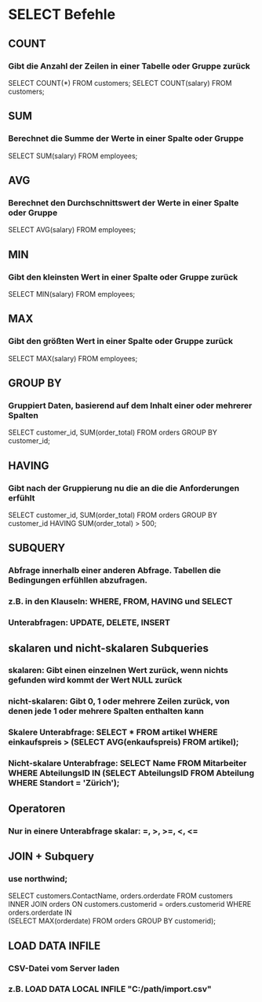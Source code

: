 # SELECT Befehle 
## COUNT
### Gibt die Anzahl der Zeilen in einer Tabelle oder Gruppe zurück
SELECT COUNT(*) FROM customers;
SELECT COUNT(salary) FROM customers;
## SUM
### Berechnet die Summe der Werte in einer Spalte oder Gruppe
SELECT SUM(salary) FROM employees;
## AVG
### Berechnet den Durchschnittswert der Werte in einer Spalte oder Gruppe
SELECT AVG(salary) FROM employees;
## MIN
### Gibt den kleinsten Wert in einer Spalte oder Gruppe zurück
SELECT MIN(salary) FROM employees;
## MAX
### Gibt den größten Wert in einer Spalte oder Gruppe zurück
SELECT MAX(salary) FROM employees;
## GROUP BY
### Gruppiert Daten, basierend auf dem Inhalt einer oder mehrerer Spalten
SELECT customer_id, SUM(order_total) FROM orders GROUP BY customer_id;
## HAVING
### Gibt nach der Gruppierung nu die an die die Anforderungen erfühlt
SELECT customer_id, SUM(order_total) FROM orders GROUP BY customer_id HAVING SUM(order_total) > 500;

## SUBQUERY
### Abfrage innerhalb einer anderen Abfrage. Tabellen die Bedingungen erfühllen abzufragen. 
### z.B. in den Klauseln: WHERE, FROM, HAVING und SELECT
### Unterabfragen: UPDATE, DELETE, INSERT

## skalaren und nicht-skalaren Subqueries 
### skalaren: Gibt einen einzelnen Wert zurück, wenn nichts gefunden wird kommt der Wert NULL zurück 
### nicht-skalaren: Gibt 0, 1 oder mehrere Zeilen zurück, von denen jede 1 oder mehrere Spalten enthalten kann
### Skalere Unterabfrage: SELECT * FROM artikel WHERE einkaufspreis > (SELECT AVG(enkaufspreis) FROM artikel); 
### Nicht-skalare Unterabfrage: SELECT Name FROM Mitarbeiter WHERE AbteilungsID IN (SELECT AbteilungsID FROM Abteilung WHERE Standort = 'Zürich');

## Operatoren 
### Nur in einere Unterabfrage skalar: =, >, >=, <, <=

## JOIN + Subquery
### use northwind;
SELECT customers.ContactName, orders.orderdate FROM customers
INNER JOIN orders ON customers.customerid = orders.customerid
WHERE orders.orderdate IN           
(SELECT MAX(orderdate) FROM orders 
GROUP BY customerid);

## LOAD DATA INFILE
### CSV-Datei vom Server laden 
### z.B. LOAD DATA LOCAL INFILE "C:/path/import.csv"
